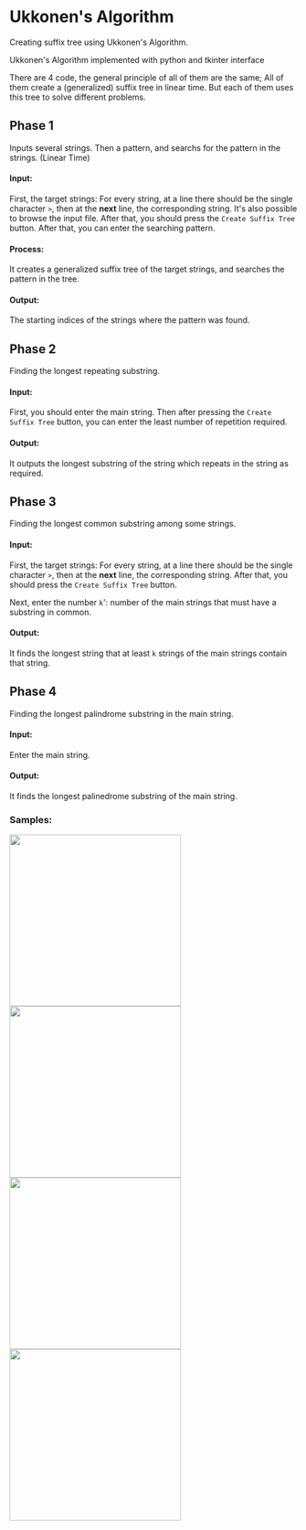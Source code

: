 # Ukkonen's Algorithm
Creating suffix tree using Ukkonen's Algorithm.

Ukkonen's Algorithm implemented with python and tkinter interface

There are 4 code, the general principle of all of them are the same; All of them create a (generalized) suffix tree in linear time. But each of them uses this tree to solve different problems.

## Phase 1
Inputs several strings. Then a pattern, and searchs for the pattern in the strings. (Linear Time)

#### Input:
First, the target strings: For every string, at a line there should be the single character `>`, then at the **next** line, the corresponding string. It's also possible to browse the input file. After that, you should press the `Create Suffix Tree` button. After that, you can enter the searching pattern.

#### Process:
It creates a generalized suffix tree of the target strings, and searches the pattern in the tree.

#### Output:
The starting indices of the strings where the pattern was found.

## Phase 2
Finding the longest repeating substring.

#### Input:
First, you should enter the main string. Then after pressing the `Create Suffix Tree` button, you can enter the least number of repetition required.

#### Output:
It outputs the longest substring of the string which repeats in the string as required.

## Phase 3
Finding the longest common substring among some strings.

#### Input:
First, the target strings: For every string, at a line there should be the single character `>`, then at the **next** line, the corresponding string. After that, you should press the `Create Suffix Tree` button.

Next, enter the number `k`': number of the main strings that must have a substring in common.

#### Output:
It finds the longest string that at least `k` strings of the main strings contain that string.

## Phase 4
Finding the longest palindrome substring in the main string.

#### Input:
Enter the main string.

#### Output:
It finds the longest palinedrome substring of the main string.

### Samples:

<p float="left">
  <img src="https://user-images.githubusercontent.com/12760574/130654338-f8206a68-012c-4120-af32-0b63549129fc.png" width="300" />
  <img src="https://user-images.githubusercontent.com/12760574/130654344-ee6d11be-37db-4fb5-a664-5be4a989c6c8.png" width="300" /> 
  <img src="https://user-images.githubusercontent.com/12760574/130654348-bda5b2f2-fa98-4acc-9504-ee1250b50b50.png" width="300" /> 
  <img src="https://user-images.githubusercontent.com/12760574/130654355-1e149d53-c7e1-4ef6-a10d-4f585c337153.png" width="300" />
</p>



